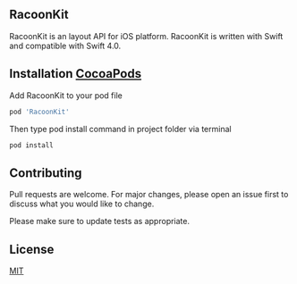 ## RacoonKit

RacoonKit is an layout API for iOS platform. RacoonKit is written with Swift and compatible with Swift 4.0.

## Installation [CocoaPods](https://cocoapods.com)

Add RacoonKit to your pod file

```bash
pod 'RacoonKit'
```
Then type pod install command in project folder via terminal

```bash
pod install
```

## Contributing
Pull requests are welcome. For major changes, please open an issue first to discuss what you would like to change.

Please make sure to update tests as appropriate.

## License
[MIT](https://choosealicense.com/licenses/mit/)